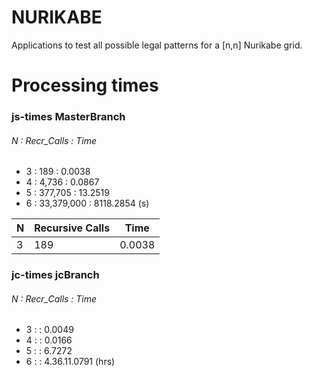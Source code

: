# NURIKABE
Applications to test all possible legal patterns for a [n,n] Nurikabe grid.

# Processing times
### js-times MasterBranch
  ###### N : Recr_Calls : Time
  - 3 : 189 : 0.0038 <br />
  - 4 : 4,736 : 0.0867 <br />
  - 5 : 377,705 : 13.2519 <br />
  - 6 : 33,379,000 : 8118.2854 (s)<br />
  
  | N | Recursive Calls | Time   | 
  | - | --------------- | ------ |
  | 3 | 189 | 0.0038 |
  
### jc-times jcBranch
  ###### N : Recr_Calls : Time
  - 3 : : 0.0049 <br />
  - 4 : : 0.0166 <br />
  - 5 : : 6.7272 <br />
  - 6 : : 4.36.11.0791 (hrs)<br />
